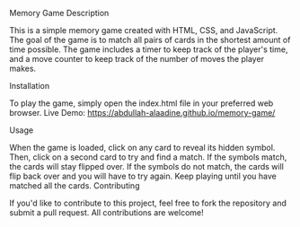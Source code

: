 Memory Game
Description

This is a simple memory game created with HTML, CSS, and JavaScript. The goal of the game is to match all pairs of cards in the shortest amount of time possible. The game includes a timer to keep track of the player's time, and a move counter to keep track of the number of moves the player makes.

Installation

To play the game, simply open the index.html file in your preferred web browser.
Live Demo: https://abdullah-alaadine.github.io/memory-game/

Usage

When the game is loaded, click on any card to reveal its hidden symbol. Then, click on a second card to try and find a match. If the symbols match, the cards will stay flipped over. If the symbols do not match, the cards will flip back over and you will have to try again. Keep playing until you have matched all the cards.
Contributing

If you'd like to contribute to this project, feel free to fork the repository and submit a pull request. All contributions are welcome!